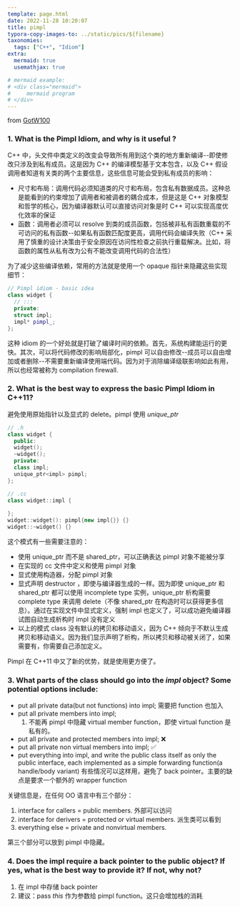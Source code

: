 ```yaml
---
template: page.html
date: 2022-11-28 10:20:07
title: pimpl
typora-copy-images-to: ../static/pics/${filename}
taxonomies:
  tags: ["C++", "Idiom"]
extra:
  mermaid: true
  usemathjax: true

# mermaid example: 
# <div class="mermaid">
#     mermaid program
# </div>
---
```


from [GotW100](https://herbsutter.com/gotw/_100/)

### 1. What is the Pimpl Idiom, and why is it useful ?

C++ 中，头文件中类定义的改变会导致所有用到这个类的地方重新编译--即使修改只涉及到私有成员。这是因为 C++ 的编译模型基于文本包含，以及 C++ 假设调用者知道有关类的两个主要信息，这些信息可能会受到私有成员的影响：

- 尺寸和布局：调用代码必须知道类的尺寸和布局，包含私有数据成员。这种总是能看到的约束增加了调用者和被调者的耦合成本，但是这是 C++ 对象模型和哲学的核心，因为编译器默认可以直接访问对象是时 C++ 可以实现高度优化效率的保证
- 函数：调用者必须可以 resolve 到类的成员函数，包括被非私有函数重载的不可访问的私有函数--如果私有函数匹配度更高，调用代码会编译失败（C++ 采用了慎重的设计决策由于安全原因在访问性检查之前执行重载解决。比如，将函数的属性从私有改为公有不能改变调用代码的合法性）

为了减少这些编译依赖，常用的方法就是使用一个 opaque 指针来隐藏这些实现细节：

```cpp
// Pimpl idiom - basic idea
class widget {
  // :::
  private:
  struct impl;
  impl* pimpl_;
};
```

这种 idiom 的一个好处就是打破了编译时间的依赖。首先，系统构建能运行的更快。其次，可以将代码修改的影响局部化，pimpl 可以自由修改--成员可以自由增加或者删除--不需要重新编译使用端代码。因为对于消除编译级联影响如此有用，所以也经常被称为 compilation firewall.

### 2. What is the best way to express the basic Pimpl Idiom in C++11?

避免使用原始指针以及显式的 delete。pimpl 使用 *unique_ptr*

```cpp
// .h
class widget {
  public:
  widget();
  ~widget();
  private:
  class impl;
  unique_ptr<impl> pimpl;
};

// .cc
class widget::impl {
  
};
widget::widget(): pimpl{new impl{}} {}
widget::~widget() {}
```

这个模式有一些需要注意的：

- 使用 unique_ptr 而不是 shared_ptr，可以正确表达 pimpl 对象不能被分享
- 在实现的 cc 文件中定义和使用 pimpl 对象
- 显式使用构造器，分配 pimpl 对象
- 显式声明 destructor ，即使与编译器生成的一样。因为即使 unique_ptr 和 shared_ptr 都可以使用 incomplete type 实例，unique_ptr 析构需要 complete type 来调用 delete（不像 shared_ptr 在构造时可以获得更多信息）。通过在实现文件中显式定义，强制 impl 也定义了，可以成功避免编译器试图自动生成析构时 impl 没有定义
- 以上的模式 class 没有默认的拷贝和移动语义，因为 C++ 倾向于不默认生成拷贝和移动语义。因为我们显示声明了析构，所以拷贝和移动被关闭了，如果需要有，你需要自己添加定义。

Pimpl 在 C++11 中又了新的优势，就是使用更方便了。

### 3. What parts of the class should go into the *impl* object? Some potential options include:

- put all private data(but not functions) into impl;
  需要把 function 也加入
- put all private members into impl;
  1. 不能再 pimpl 中隐藏 virtual member function，即使 virtual function 是私有的。
- put all private and protected members into impl; ❌
- put all private non virtual members into impl; ✅
- put everything into impl, and write the public class itself as only the public interface, each implemented as a simple forwarding function(a handle/body variant)
  有些情况可以这样用，避免了 back pointer。主要的缺点是要求一个额外的 wrapper function

关键信息是，在任何 OO 语言中有三个部分：

1. interface for callers = public members. 外部可以访问
2. interface for derivers = protected or virtual members. 派生类可以看到
3. everything else = private and nonvirtual members. 

第三个部分可以放到 pimpl 中隐藏。

### 4. Does the impl require a back pointer to the public object? If yes, what is the best way to provide it? If not, why not?

1. 在 impl 中存储 back pointer
2. 建议：pass *this* 作为参数给 pimpl function。这只会增加栈的消耗

